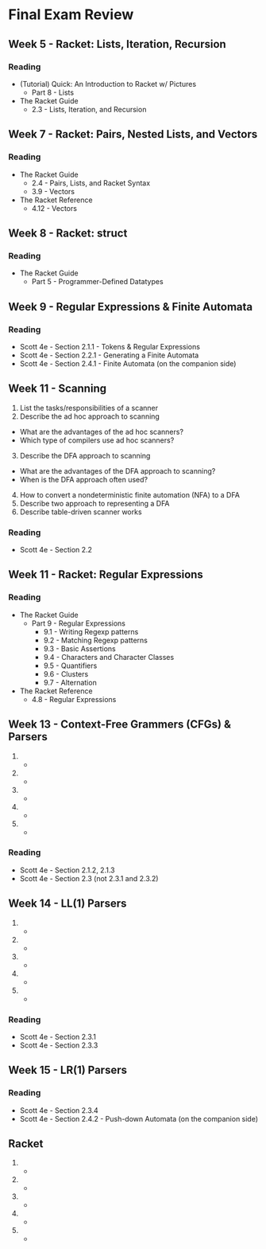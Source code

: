# Final Exam Review


## Week 5 - Racket: Lists, Iteration, Recursion
### Reading
- (Tutorial) Quick: An Introduction to Racket w/ Pictures
  - Part 8 - Lists
- The Racket Guide
  - 2.3 - Lists, Iteration, and Recursion

## Week 7 - Racket: Pairs, Nested Lists, and Vectors
### Reading
- The Racket Guide
  - 2.4 - Pairs, Lists, and Racket Syntax
  - 3.9 - Vectors
- The Racket Reference
  - 4.12 - Vectors

## Week 8 - Racket: struct
### Reading
- The Racket Guide
  - Part 5 - Programmer-Defined Datatypes

## Week 9 - Regular Expressions & Finite Automata
### Reading
- Scott 4e - Section 2.1.1 - Tokens & Regular Expressions
- Scott 4e - Section 2.2.1 - Generating a Finite Automata
- Scott 4e - Section 2.4.1 - Finite Automata (on the companion side)



## Week 11 - Scanning
1. List the tasks/responsibilities of a scanner
2. Describe the ad hoc approach to scanning
- What are the advantages of the ad hoc scanners?
- Which type of compilers use ad hoc scanners?
3. Describe the DFA approach to scanning
- What are the advantages of the DFA approach to scanning?
- When is the DFA approach often used?
4. How to convert a nondeterministic finite automation (NFA) to a DFA
5. Describe two approach to representing a DFA
6. Describe table-driven scanner works

### Reading
- Scott 4e - Section 2.2


## Week 11 - Racket: Regular Expressions
### Reading
- The Racket Guide
  - Part 9 - Regular Expressions
    - 9.1 - Writing Regexp patterns
    - 9.2 - Matching Regexp patterns
    - 9.3 - Basic Assertions
    - 9.4 - Characters and Character Classes
    - 9.5 - Quantifiers
    - 9.6 - Clusters
    - 9.7 - Alternation
- The Racket Reference
  - 4.8 - Regular Expressions

## Week 13 - Context-Free Grammers (CFGs) & Parsers
1. - 
2. - 
3. - 
4. - 
5. - 

### Reading
- Scott 4e - Section 2.1.2, 2.1.3
- Scott 4e - Section 2.3 (not 2.3.1 and 2.3.2)

## Week 14 - LL(1) Parsers
1. - 
2. - 
3. - 
4. - 
5. - 

### Reading
- Scott 4e - Section 2.3.1
- Scott 4e - Section 2.3.3

## Week 15 - LR(1) Parsers

### Reading
- Scott 4e - Section 2.3.4
- Scott 4e - Section 2.4.2 - Push-down Automata (on the companion side)

## Racket
1. -
2. -
3. -
4. -
5. -